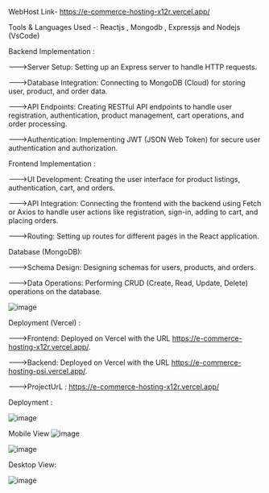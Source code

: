 

WebHost Link- https://e-commerce-hosting-x12r.vercel.app/

Tools & Languages Used -: Reactjs , Mongodb , Expressjs and Nodejs (VsCode)


Backend Implementation :

--->Server Setup: Setting up an Express server to handle HTTP requests.

--->Database Integration: Connecting to MongoDB (Cloud) for storing user, product, and order data.

--->API Endpoints: Creating RESTful API endpoints to handle user registration, authentication, product management, cart operations, and order processing.

--->Authentication: Implementing JWT (JSON Web Token) for secure user authentication and authorization.




Frontend Implementation :

--->UI Development: Creating the user interface for product listings, authentication, cart, and orders.

--->API Integration: Connecting the frontend with the backend using Fetch or Axios to handle user actions like registration, sign-in, adding to cart, and placing orders.

--->Routing: Setting up routes for different pages in the React application.




Database (MongoDB):

--->Schema Design: Designing schemas for users, products, and orders.

--->Data Operations: Performing CRUD (Create, Read, Update, Delete) operations on the database.


![image](https://github.com/user-attachments/assets/a7d55904-d228-46aa-8825-53abd2a12669)


Deployment (Vercel) :

--->Frontend: Deployed on Vercel with the URL https://e-commerce-hosting-x12r.vercel.app/.

--->Backend: Deployed on Vercel with the URL https://e-commerce-hosting-psi.vercel.app/.

--->ProjectUrL : https://e-commerce-hosting-x12r.vercel.app/

Deployment : 

![image](https://github.com/user-attachments/assets/9ff16453-83ef-4dd2-830f-2640b412b65d)


Mobile View
![image](https://github.com/user-attachments/assets/8a94a770-f1c2-4b96-8264-b8a91e380dd7)

![image](https://github.com/user-attachments/assets/f90dc0de-c06c-412a-b33f-14dbd54d3927)

Desktop View: 

![image](https://github.com/user-attachments/assets/5135f83d-0e3a-4ef1-aff5-c2c3d5db9961)

